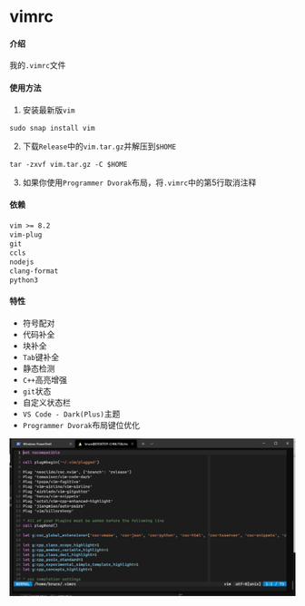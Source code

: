 # vimrc

#### 介绍
我的`.vimrc`文件

#### 使用方法
1. 安装最新版`vim`
```
sudo snap install vim
```
2. 下载`Release`中的`vim.tar.gz`并解压到`$HOME`
```
tar -zxvf vim.tar.gz -C $HOME
```
3. 如果你使用`Programmer Dvorak`布局，将`.vimrc`中的第5行取消注释

#### 依赖
```
vim >= 8.2
vim-plug
git
ccls
nodejs
clang-format
python3
```

#### 特性
* 符号配对
* 代码补全
* 块补全
* `Tab`键补全
* 静态检测
* `C++`高亮增强
* `git`状态
* 自定义状态栏
* `VS Code - Dark(Plus)`主题
* `Programmer Dvorak`布局键位优化

![preview](./preview.png)
